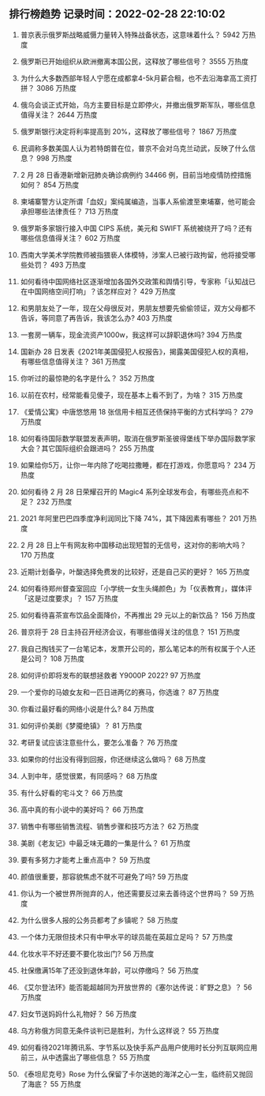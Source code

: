 
## 排行榜趋势 记录时间：2022-02-28 22:10:02
  
  1. 普京表示俄罗斯战略威慑力量转入特殊战备状态，这意味着什么？ 5942 万热度
    
  2. 俄罗斯已开始组织从欧洲撤离本国公民，这释放了哪些信号？ 3555 万热度
    
  3. 为什么大多数西部年轻人宁愿在成都拿4-5k月薪合租，也不去沿海拿高工资打拼？ 3086 万热度
    
  4. 俄乌会谈正式开始，乌方主要目标是立即停火，并撤出俄罗斯军队，哪些信息值得关注？ 2644 万热度
    
  5. 俄罗斯银行决定将利率提高到 20%，这释放了哪些信号？ 1867 万热度
    
  6. 民调称多数美国人认为若特朗普在位，普京不会对乌克兰动武，反映了什么信息？ 998 万热度
    
  7. 2 月 28 日香港新增新冠肺炎确诊病例约 34466 例，目前当地疫情防控措施如何？ 854 万热度
    
  8. 柬埔寨警方认定所谓「血奴」案纯属编造，当事人系偷渡至柬埔寨，他可能会承担哪些法律责任？ 713 万热度
    
  9. 俄罗斯多家银行接入中国 CIPS 系统，美元和 SWIFT 系统被绕开了吗？还有哪些信息值得关注？ 602 万热度
    
  10. 西南大学美术学院教师被指猥亵人体模特，涉案人已被行政拘留，他将接受哪些处罚？ 493 万热度
    
  11. 如何看待中国网络社区逐渐增加各国外交政策和舆情引导，专家称「认知战已在中国网络空间打响」？该怎样应对？ 429 万热度
    
  12. 和男朋友处了一年，现在父母很反对，男朋友想要先偷偷领证，双方父母都不告诉，等同意了再告诉，我该怎么办? 403 万热度
    
  13. 一套房一辆车，现金流资产1000w，我这样可以辞职退休吗? 394 万热度
    
  14. 国新办 28 日发表《2021年美国侵犯人权报告》，揭露美国侵犯人权的真相，有哪些信息值得关注？ 361 万热度
    
  15. 你听过的最惊艳的名字是什么？ 352 万热度
    
  16. 以前在农村，经常能看见傻子，现在基本上看不到了，为啥？ 315 万热度
    
  17. 《爱情公寓》中唐悠悠用 18 张信用卡相互还债保持平衡的方式科学吗？ 279 万热度
    
  18. 如何看待国际数学联盟发表声明，取消在俄罗斯圣彼得堡线下举办国际数学家大会？其它国际组织会跟进吗？ 255 万热度
    
  19. 如果给你5万，让你一年内除了吃喝拉撒睡，都在打游戏，你愿意吗？ 234 万热度
    
  20. 如何看待 2 月 28 日荣耀召开的 Magic4 系列全球发布会，有哪些亮点和不足？ 232 万热度
    
  21. 2021 年阿里巴巴四季度净利润同比下降 74%，其下降因素有哪些？ 201 万热度
    
  22. 2 月 28 日上午有网友称中国移动出现短暂的无信号，这对你的影响大吗？ 170 万热度
    
  23. 近期计划备孕，叶酸选择免费发的比较好，还是自己买的更好？ 165 万热度
    
  24. 如何看待郑州督查室回应「小学统一女生头绳颜色」为「仪表教育」，媒体评「这是过度要求」？ 157 万热度
    
  25. 如何看待喜茶宣布饮品全面降价，不再推出 29 元以上的新饮品？ 156 万热度
    
  26. 普京将于 28 日主持召开经济会议，有哪些值得关注的信息？ 151 万热度
    
  27. 我自己掏钱买了一台笔记本，发票开公司的，那么笔记本的所有权属于个人还是公司？ 108 万热度
    
  28. 如何评价即将发布的联想拯救者 Y9000P 2022? 97 万热度
    
  29. 一个爱你的马娘女友和一匹日进两亿的赛马，你选谁？ 87 万热度
    
  30. 你看过最好看的网络小说是什么? 84 万热度
    
  31. 如何评价美剧《梦魇绝镇》？ 81 万热度
    
  32. 考研复试应该注意些什么，要怎么准备？ 76 万热度
    
  33. 如果你的付出没有得到回报，你还继续这么做吗？ 68 万热度
    
  34. 人到中年，感觉很累，有同感吗？ 68 万热度
    
  35. 有什么好看的宅斗文？ 66 万热度
    
  36. 高中真的有小说中的美好吗？ 66 万热度
    
  37. 销售中有哪些销售流程、销售步骤和技巧方法？ 62 万热度
    
  38. 美剧《老友记》中最乏味无趣的一集是什么？ 61 万热度
    
  39. 要有多努力才能考上重点高中？ 59 万热度
    
  40. 颜值很重要，那容貌焦虑不就不可避免了吗? 59 万热度
    
  41. 你认为一个被世界所抛弃的人，他还需要反过来去善待这个世界吗？ 59 万热度
    
  42. 为什么很多人报的公务员都考了乡镇呢？ 58 万热度
    
  43. 一个体力无限但技术只有中甲水平的球员能在英超立足吗？ 57 万热度
    
  44. 化妆水平不好还要不要化妆出门? 56 万热度
    
  45. 社保缴满15年了还没到退休年龄，可以停缴吗？ 56 万热度
    
  46. 《艾尔登法环》能否能超越同为开放世界的《塞尔达传说：旷野之息》？ 56 万热度
    
  47. 妇女节送妈妈什么礼物好？ 56 万热度
    
  48. 乌方称俄方同意无条件谈判已是胜利，为什么这样说？ 55 万热度
    
  49. 如何看待2021年腾讯系、字节系以及快手系产品用户使用时长分列互联网应用前三，从中透露出了哪些信息？ 55 万热度
    
  50. 《泰坦尼克号》Rose 为什么保留了卡尔送她的海洋之心一生，临终前又抛回了海底？ 55 万热度
    